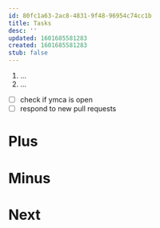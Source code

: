 ```yaml
---
id: 80fc1a63-2ac8-4831-9f48-96954c74cc1b
title: Tasks
desc: ''
updated: 1601685581283
created: 1601685581283
stub: false
---
```

1. ...
2. ...

- [ ] check if ymca is open
- [ ] respond to new pull requests

# Plus

# Minus

# Next

